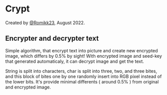 # Crypt
Created by [@Romikk23](t.me/Romiikk), August 2022.
## Encrypter and decrypter text ##

Simple algorithm, that encrypt text into picture and create new encrypted image, which differs by 0.5% by sight!
With encrypted image and seed-key that generated automaticaly, it can decrypt image and get the text.

String is split into characters, char is split into three, two, and three bites, and this block of bites one by one randomly insert into RGB pixel instead of the lower bits. It's provide minimal differents ( around 0.5% ) from original and encrypted image.
